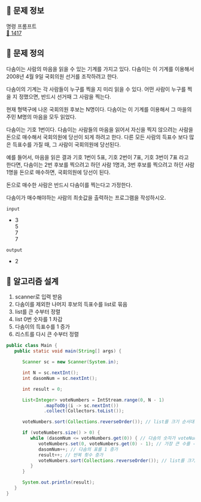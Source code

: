 ## 🌵 문제 정보
명령 프롬프트 <br>
[🚗 1417](https://www.acmicpc.net/problem/1417)

## 🌵 문제 정의

 다솜이는 사람의 마음을 읽을 수 있는 기계를 가지고 있다. 다솜이는 이 기계를 이용해서 2008년 4월 9일 국회의원 선거를 조작하려고 한다. 
   
   다솜이의 기계는 각 사람들이 누구를 찍을 지 미리 읽을 수 있다. 어떤 사람이 누구를 찍을 지 정했으면, 반드시 선거때 그 사람을 찍는다.

   현재 형택구에 나온 국회의원 후보는 N명이다. 다솜이는 이 기계를 이용해서 그 마을의 주민 M명의 마음을 모두 읽었다.

   다솜이는 기호 1번이다. 다솜이는 사람들의 마음을 읽어서 자신을 찍지 않으려는 사람을 돈으로 매수해서 국회의원에 당선이 되게 하려고 한다. 다른 모든 사람의 득표수 보다 많은 득표수를 가질 때, 그 사람이 국회의원에 당선된다.

   예를 들어서, 마음을 읽은 결과 기호 1번이 5표, 기호 2번이 7표, 기호 3번이 7표 라고 한다면, 다솜이는 2번 후보를 찍으려고 하던 사람 1명과, 3번 후보를 찍으려고 하던 사람 1명을 돈으로 매수하면, 국회의원에 당선이 된다.

   돈으로 매수한 사람은 반드시 다솜이를 찍는다고 가정한다.

   다솜이가 매수해야하는 사람의 최솟값을 출력하는 프로그램을 작성하시오.



`input` <br>
 * 3 <br>
   5 <br>
   7 <br>
   7



`output` <br>

* 2

## 🌵 알고리즘 설계

1. scanner로 입력 받음
2. 다솜이를 제외한 나머지 후보의 득표수를 list로 묶음
3. list를 큰 수부터 정렬
4. list 0번 숫자를 1 차감
5. 다솜이의 득표수를 1 증가
6. 리스트를 다시 큰 수부터 정렬

```java
public class Main {
   public static void main(String[] args) {

      Scanner sc = new Scanner(System.in);

      int N = sc.nextInt();
      int dasomNum = sc.nextInt();

      int result = 0;

      List<Integer> voteNumbers = IntStream.range(0, N - 1)
              .mapToObj(i -> sc.nextInt())
              .collect(Collectors.toList());

      voteNumbers.sort(Collections.reverseOrder()); // list를 크기 순서대로 정렬

      if (voteNumbers.size() > 0) {
         while (dasomNum <= voteNumbers.get(0)) { // 다솜의 숫자가 voteNumbers의 가장 큰 수보다 작거나 같으면 반복
            voteNumbers.set(0, voteNumbers.get(0) - 1); // 가장 큰 수를 -1 하고 다시 저장
            dasomNum++; // 다솜의 표를 1 증가
            result++; // 반복 횟수 증가
            voteNumbers.sort(Collections.reverseOrder()); // list를 크기 순서대로 정렬
         }
      }

      System.out.println(result);
   }
}
```